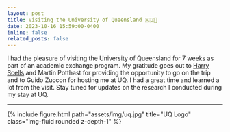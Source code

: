 ```yaml
---
layout: post
title: Visiting the University of Queensland 🇦🇺🦘
date: 2023-10-16 15:59:00-0400
inline: false
related_posts: false
---
```


I had the pleasure of visiting the University of Queensland for 7 weeks as part of an academic exchange program. My gratitude goes out to <a href="https://scells.me/">Harry Scells</a> and Martin Potthast for providing the opportunity to go on the trip and to Guido Zuccon for hosting me at UQ. I had a great time and learned a lot from the visit. Stay tuned for updates on the research I conducted during my stay at UQ.

***

<div>
{% include figure.html path="assets/img/uq.jpg" title="UQ Logo" class="img-fluid rounded z-depth-1" %}
</div>
